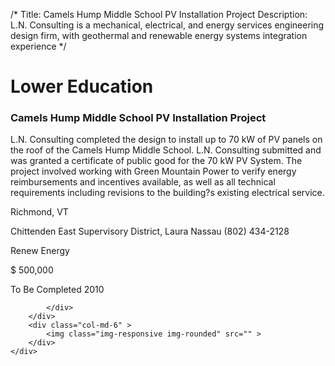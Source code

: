 /*
Title: Camels Hump Middle School PV Installation Project
Description: L.N. Consulting is a mechanical, electrical, and energy services engineering design firm, with geothermal and renewable energy systems integration experience
*/

# Lower Education

<div>
	<div class="row">
		<div class="col-md-6" >
			<div class="well" >
				<h3>Camels Hump Middle School PV Installation Project</h3>
				<p>
   
   L.N. Consulting completed the design to install up to 70 kW of PV panels on the roof of the Camels Hump Middle School.  L.N. Consulting submitted and was granted a certificate of public good for the 70 kW PV System.  The project involved working with Green Mountain Power to verify energy reimbursements and incentives available, as well as all technical requirements including revisions to the building?s existing electrical service.
</p>
				<p>Richmond, VT</p>
				<p>Chittenden East Supervisory District, Laura Nassau (802) 434-2128</p>
				<p></p>
				<p>Renew Energy</p>
				<p>$ 500,000</p>
				<p>To Be Completed 2010</p>
				<p></p>
				
			</div>
		</div>
		<div class="col-md-6" >
			<img class="img-responsive img-rounded" src="" >
		</div>
	</div>
</div>